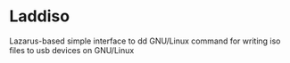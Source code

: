 # Laddiso
Lazarus-based simple interface to dd GNU/Linux command
for writing iso files to usb devices on GNU/Linux
